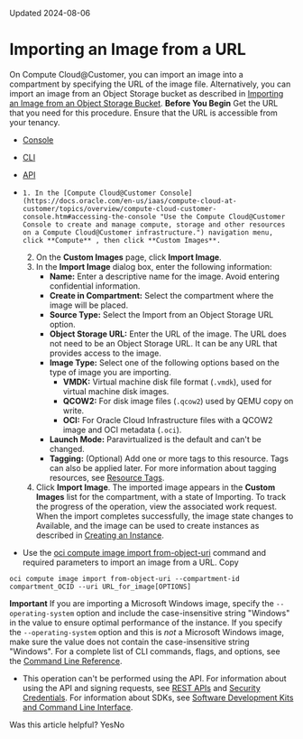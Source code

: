 Updated 2024-08-06
# Importing an Image from a URL
On Compute Cloud@Customer, you can import an image into a compartment by specifying the URL of the image file.
Alternatively, you can import an image from an Object Storage bucket as described in [Importing an Image from an Object Storage Bucket](https://docs.oracle.com/en-us/iaas/compute-cloud-at-customer/topics/images/importing-an-image-from-an-object-storage-bucket.htm#importing-an-image-from-an-object-storage-bucket_0 "On Compute Cloud@Customer, you can import an image into a compartment from an Object Storage bucket.").
**Before You Begin**
Get the URL that you need for this procedure. Ensure that the URL is accessible from your tenancy.
  * [Console](https://docs.oracle.com/en-us/iaas/compute-cloud-at-customer/topics/images/importing-an-image-from-a-url.htm)
  * [CLI](https://docs.oracle.com/en-us/iaas/compute-cloud-at-customer/topics/images/importing-an-image-from-a-url.htm)
  * [API](https://docs.oracle.com/en-us/iaas/compute-cloud-at-customer/topics/images/importing-an-image-from-a-url.htm)


  *     1. In the [Compute Cloud@Customer Console](https://docs.oracle.com/en-us/iaas/compute-cloud-at-customer/topics/overview/compute-cloud-customer-console.htm#accessing-the-console "Use the Compute Cloud@Customer Console to create and manage compute, storage and other resources on a Compute Cloud@Customer infrastructure.") navigation menu, click **Compute** , then click **Custom Images**.
    2. On the **Custom Images** page, click **Import Image**.
    3. In the **Import Image** dialog box, enter the following information:
       * **Name:** Enter a descriptive name for the image.
Avoid entering confidential information.
       * **Create in Compartment:** Select the compartment where the image will be placed.
       * **Source Type:** Select the Import from an Object Storage URL option.
       * **Object Storage URL:** Enter the URL of the image. The URL does not need to be an Object Storage URL. It can be any URL that provides access to the image.
       * **Image Type:** Select one of the following options based on the type of image you are importing.
         * **VMDK:** Virtual machine disk file format (`.vmdk`), used for virtual machine disk images.
         * **QCOW2:** For disk image files (`.qcow2`) used by QEMU copy on write.
         * **OCI:** For Oracle Cloud Infrastructure files with a QCOW2 image and OCI metadata (`.oci`).
       * **Launch Mode:** Paravirtualized is the default and can't be changed.
       * **Tagging:** (Optional) Add one or more tags to this resource. Tags can also be applied later. For more information about tagging resources, see [Resource Tags](https://docs.oracle.com/iaas/Content/General/Concepts/resourcetags.htm).
    4. Click **Import Image**.
The imported image appears in the **Custom Images** list for the compartment, with a state of Importing. To track the progress of the operation, view the associated work request.
When the import completes successfully, the image state changes to Available, and the image can be used to create instances as described in [Creating an Instance](https://docs.oracle.com/en-us/iaas/compute-cloud-at-customer/topics/compute/creating-an-instance.htm#creating-an-instance "On Compute Cloud@Customer, you can create an instance using the Compute Cloud@Customer Console, CLI, and API.").
  * Use the [oci compute image import from-object-uri](https://docs.oracle.com/iaas/tools/oci-cli/latest/oci_cli_docs/cmdref/compute/image/import/from-object-uri.html) command and required parameters to import an image from a URL.
Copy
```
oci compute image import from-object-uri --compartment-id compartment_OCID --uri URL_for_image[OPTIONS]
```

**Important**
If you are importing a Microsoft Windows image, specify the `--operating-system` option and include the case-insensitive string "Windows" in the value to ensure optimal performance of the instance.
If you specify the `--operating-system` option and this is _not_ a Microsoft Windows image, make sure the value does not contain the case-insensitive string "Windows".
For a complete list of CLI commands, flags, and options, see the [Command Line Reference](https://docs.oracle.com/iaas/tools/oci-cli/latest/oci_cli_docs/index.html).
  * This operation can't be performed using the API.
For information about using the API and signing requests, see [REST APIs](https://docs.oracle.com/iaas/Content/API/Concepts/usingapi.htm#REST_APIs) and [Security Credentials](https://docs.oracle.com/iaas/Content/General/Concepts/credentials.htm). For information about SDKs, see [Software Development Kits and Command Line Interface](https://docs.oracle.com/iaas/Content/API/Concepts/sdks.htm#Software_Development_Kits_and_Command_Line_Interface).


Was this article helpful?
YesNo

